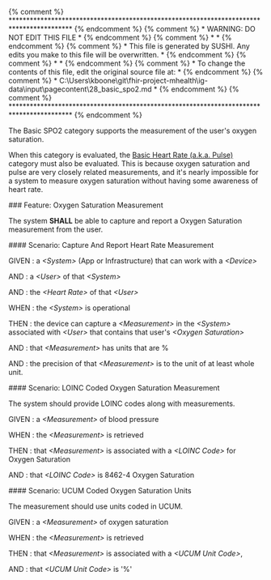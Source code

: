 {% comment %} ***************************************************************************************** {% endcomment %}
{% comment %} *                            WARNING: DO NOT EDIT THIS FILE                             * {% endcomment %}
{% comment %} *                                                                                       * {% endcomment %}
{% comment %} * This file is generated by SUSHI. Any edits you make to this file will be overwritten. * {% endcomment %}
{% comment %} *                                                                                       * {% endcomment %}
{% comment %} * To change the contents of this file, edit the original source file at:                * {% endcomment %}
{% comment %} * C:\Users\kboone\git\fhir-project-mhealth\ig-data\input\pagecontent\28_basic_spo2.md   * {% endcomment %}
{% comment %} ***************************************************************************************** {% endcomment %}

The Basic SPO2 category supports the measurement of the user's oxygen saturation.

When this category is evaluated, the [Basic Heart Rate (a.k.a. Pulse)](basic_heart_rate.html)
category must also be evaluated.  This is because oxygen saturation and pulse are very
closely related measurements, and it's nearly impossible for a system to measure oxygen
saturation without having some awareness of heart rate.

<span id='oxygen-saturation-measurement'/>
### <span class='glyphicon glyphicon-phone'/> <span class='glyphicon glyphicon-dashboard'/> <span class='glyphicon glyphicon-cloud'/> Feature: Oxygen Saturation Measurement

The system **SHALL** be able to capture and report a Oxygen Saturation measurement from the user.


<span id='capture-and-report-heart-rate-measurement'/>
#### <span class='glyphicon text-success glyphicon-phone'/> <span class='glyphicon text-success glyphicon-dashboard'/> <span class='glyphicon text-success glyphicon-cloud'/> Scenario: Capture And Report Heart Rate Measurement


GIVEN
: a <i>&lt;System&gt;</i> (App or Infrastructure) that can work with a <i>&lt;Device&gt;</i>

   AND
   : a <i>&lt;User&gt;</i> of that <i>&lt;System&gt;</i>

   AND
   : the <i>&lt;Heart Rate&gt;</i> of that <i>&lt;User&gt;</i>

WHEN
: the <i>&lt;System&gt;</i> is operational

THEN
: the device can capture a <i>&lt;Measurement&gt;</i> in the <i>&lt;System&gt;</i> associated with <i>&lt;User&gt;</i> that contains that user's <i>&lt;Oxygen Saturation&gt;</i>

   AND
   : that <i>&lt;Measurement&gt;</i> has units that are %

   AND
   : the precision of that <i>&lt;Measurement&gt;</i> is to the unit of at least whole unit.


<span id='loinc-coded-oxygen-saturation-measurement'/>
#### <span class='glyphicon text-info glyphicon-phone'/> <span class='glyphicon text-info glyphicon-cloud'/> Scenario: LOINC Coded Oxygen Saturation Measurement

The system should provide LOINC codes along with measurements.

GIVEN
: a <i>&lt;Measurement&gt;</i> of blood pressure

WHEN
: the <i>&lt;Measurement&gt;</i> is retrieved

THEN
: that <i>&lt;Measurement&gt;</i> is associated with a <i>&lt;LOINC Code&gt;</i> for Oxygen Saturation

   AND
   : that <i>&lt;LOINC Code&gt;</i> is 8462-4 Oxygen Saturation


<span id='ucum-coded-oxygen-saturation-units'/>
#### <span class='glyphicon text-info glyphicon-phone'/> <span class='glyphicon text-info glyphicon-cloud'/> Scenario: UCUM Coded Oxygen Saturation Units

The measurement should use units coded in UCUM.

GIVEN
: a <i>&lt;Measurement&gt;</i> of oxygen saturation

WHEN
: the <i>&lt;Measurement&gt;</i> is retrieved

THEN
: that <i>&lt;Measurement&gt;</i> is associated with a <i>&lt;UCUM Unit Code&gt;</i>,

   AND
   : that <i>&lt;UCUM Unit Code&gt;</i> is '%'

